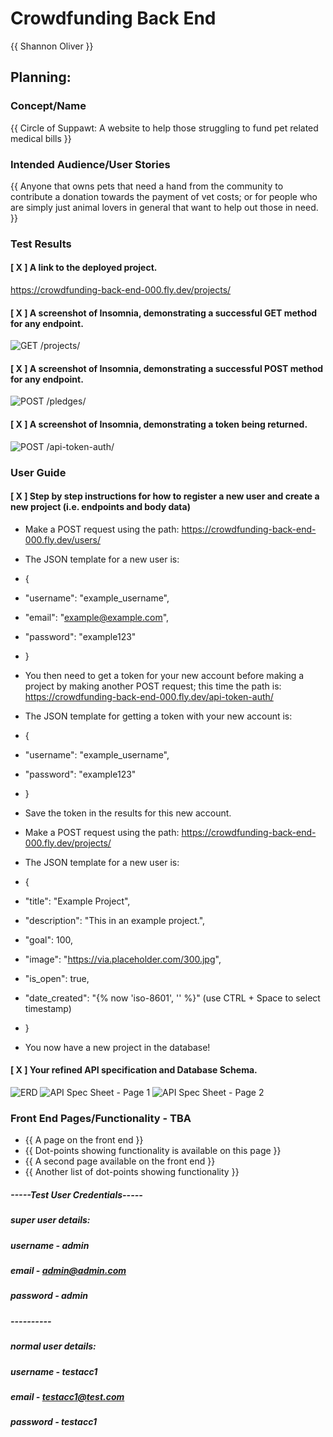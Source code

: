 # Crowdfunding Back End
{{ Shannon Oliver }}

## Planning:
### Concept/Name
{{ Circle of Suppawt: A website to help those struggling to fund pet related medical bills }}

### Intended Audience/User Stories
{{ Anyone that owns pets that need a hand from the community to contribute a donation towards the payment of vet costs; or for people who are simply just animal lovers in general that want to help out those in need. }}

### Test Results

#### [ X ] A link to the deployed project.
https://crowdfunding-back-end-000.fly.dev/projects/
#### [ X ] A screenshot of Insomnia, demonstrating a successful GET method for any endpoint.
![GET /projects/](<images/GET_projects - Deployed Environment.png>)
#### [ X ] A screenshot of Insomnia, demonstrating a successful POST method for any endpoint.
![POST /pledges/](<images/POST_pledges - Deployed Environment.png>)
#### [ X ] A screenshot of Insomnia, demonstrating a token being returned.
![POST /api-token-auth/](<images/POST_api-token-auth - Deployed Environment.png>)

### User Guide
#### [ X ] Step by step instructions for how to register a new user and create a new project (i.e. endpoints and body data)
- Make a POST request using the path: https://crowdfunding-back-end-000.fly.dev/users/
- The JSON template for a new user is:
- {
- "username": "example_username",
- "email": "example@example.com",
- "password": "example123"
- }

- You then need to get a token for your new account before making a project by making another POST request; this time the path is: https://crowdfunding-back-end-000.fly.dev/api-token-auth/
- The JSON template for getting a token with your new account is:
- {
- "username": "example_username",
- "password": "example123"
- }
- Save the token in the results for this new account.

- Make a POST request using the path: https://crowdfunding-back-end-000.fly.dev/projects/
- The JSON template for a new user is:
- {
- "title": "Example Project",
- "description": "This in an example project.",
- "goal": 100,
- "image": "https://via.placeholder.com/300.jpg",
- "is_open": true,
- "date_created": "{% now 'iso-8601', '' %}" (use CTRL + Space to select timestamp)
- }

- You now have a new project in the database!

#### [ X ] Your refined API specification and Database Schema.
![ERD](images/ERD.png)
![API Spec Sheet - Page 1](<images/API Spec Sheet - Page 1.png>)
![API Spec Sheet - Page 2](<images/API Spec Sheet - Page 2.png>)

### Front End Pages/Functionality - TBA
- {{ A page on the front end }}
- {{ Dot-points showing functionality is available on this page }}
- {{ A second page available on the front end }}
- {{ Another list of dot-points showing functionality }}

##### -----Test User Credentials-----

##### super user details:
##### username - admin
##### email - admin@admin.com
##### password - admin

##### ----------

##### normal user details:
##### username - testacc1
##### email - testacc1@test.com
##### password - testacc1